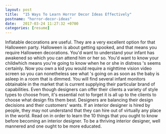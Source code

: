 ```yaml
---
layout: post
title:  "15 Ways To Learn Horror Decor Ideas Effectively"
postname: "horror-decor-ideas"
date:   2017-03-24 11:27:32 +0700
categories: [resume]
---
```

Inflatable decorations are useful. They are a very excellent option for that Halloween party. Halloween is about getting spooked, and that means you require Halloween decorations. You'd want to understand your infant has awakened so which you can attend him or her so. You'd want to know your childwhich means you're going to know when he or she in distress 's seems certainly. Now you own a kid you would require a nighttime vision video screen so you can nonetheless see what 's going on as soon as the baby is asleep in a room that is dimmed. You will find several infant monitors obtainable in the market that is current supplying their particular brand of capabilities. Even though designers can offer their clients a variety of style types to choose from, it's essential not to forget it is all up to the clients to choose what design fits them best. Designers are balancing their design decisions and their customers' wants. If an interior designer is hired by people, they may not understand that they can hire out of virtually any place in the world. Read on in order to learn the 10 things that you ought to know before becoming an interior designer. To be a thriving interior designer, well mannered and one ought to be more educated.
